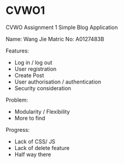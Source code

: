 CVWO1
=====

CVWO Assignment 1
Simple Blog Application

Name: Wang Jie
Matric No: A0127483B

Features:
- Log in / log out
- User registration
- Create Post
- User authorisation / authentication
- Security consideration

Problem:
- Modularity / Flexibility
- More to find

Progress:
- Lack of CSS/ JS
- Lack of delete feature
- Half way there
